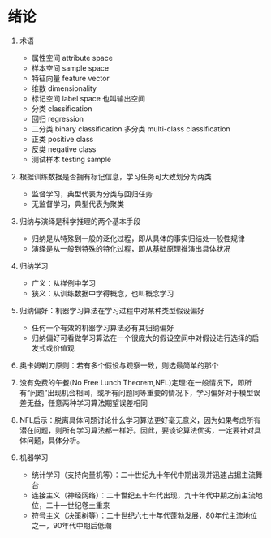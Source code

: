# 绪论
1. 术语
    - 属性空间 attribute space
    - 样本空间 sample space 
    - 特征向量 feature vector
    - 维数 dimensionality
    - 标记空间 label space 也叫输出空间
    - 分类 classification
    - 回归 regression
    - 二分类 binary classification 多分类 multi-class classification
    - 正类 positive class
    - 反类 negative class
    - 测试样本 testing sample

2. 根据训练数据是否拥有标记信息，学习任务可大致划分为两类
    - 监督学习，典型代表为分类与回归任务
    - 无监督学习，典型代表为聚类

3. 归纳与演绎是科学推理的两个基本手段
    - 归纳是从特殊到一般的泛化过程，即从具体的事实归结处一般性规律
    - 演绎是从一般到特殊的特化过程，即从基础原理推演出具体状况

4. 归纳学习
    - 广义：从样例中学习
    - 狭义：从训练数据中学得概念，也叫概念学习

5. 归纳偏好：机器学习算法在学习过程中对某种类型假设偏好
    - 任何一个有效的机器学习算法必有其归纳偏好
    - 归纳偏好可看做学习算法在一个很庞大的假设空间中对假设进行选择的启发式或价值观

6. 奥卡姆剃刀原则：若有多个假设与观察一致，则选最简单的那个

7. 没有免费的午餐(No Free Lunch Theorem,NFL)定理:在一般情况下，即所有“问题”出现机会相同，或所有问题同等重要的情况下，学习偏好对于模型误差无益，任意两种学习算法期望误差相同

8. NFL启示：脱离具体问题讨论什么学习算法更好毫无意义，因为如果考虑所有潜在问题，则所有学习算法都一样好。因此，要谈论算法优劣，一定要针对具体问题，具体分析。

9. 机器学习
    - 统计学习（支持向量机等）：二十世纪九十年代中期出现并迅速占据主流舞台
    - 连接主义（神经网络）：二十世纪五十年代出现，九十年代中期之前主流地位，二十一世纪卷土重来
    - 符号主义（决策树等）：二十世纪六七十年代蓬勃发展，80年代主流地位之一，90年代中期后低潮
